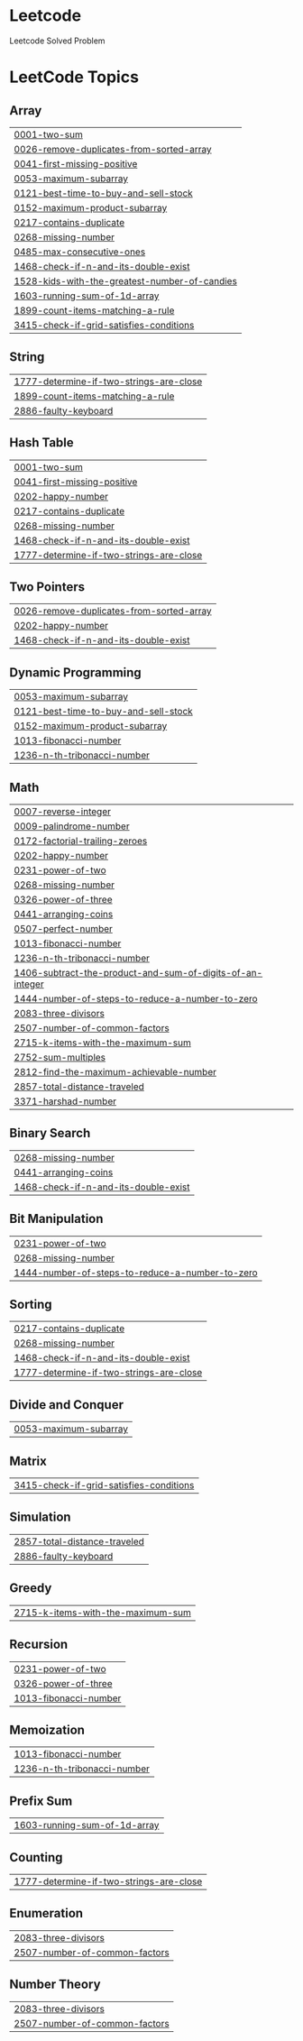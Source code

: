 # Leetcode
Leetcode Solved Problem

<!---LeetCode Topics Start-->
# LeetCode Topics
## Array
|  |
| ------- |
| [0001-two-sum](https://github.com/naveen-kumar-30/Leetcode/tree/master/0001-two-sum) |
| [0026-remove-duplicates-from-sorted-array](https://github.com/naveen-kumar-30/Leetcode/tree/master/0026-remove-duplicates-from-sorted-array) |
| [0041-first-missing-positive](https://github.com/naveen-kumar-30/Leetcode/tree/master/0041-first-missing-positive) |
| [0053-maximum-subarray](https://github.com/naveen-kumar-30/Leetcode/tree/master/0053-maximum-subarray) |
| [0121-best-time-to-buy-and-sell-stock](https://github.com/naveen-kumar-30/Leetcode/tree/master/0121-best-time-to-buy-and-sell-stock) |
| [0152-maximum-product-subarray](https://github.com/naveen-kumar-30/Leetcode/tree/master/0152-maximum-product-subarray) |
| [0217-contains-duplicate](https://github.com/naveen-kumar-30/Leetcode/tree/master/0217-contains-duplicate) |
| [0268-missing-number](https://github.com/naveen-kumar-30/Leetcode/tree/master/0268-missing-number) |
| [0485-max-consecutive-ones](https://github.com/naveen-kumar-30/Leetcode/tree/master/0485-max-consecutive-ones) |
| [1468-check-if-n-and-its-double-exist](https://github.com/naveen-kumar-30/Leetcode/tree/master/1468-check-if-n-and-its-double-exist) |
| [1528-kids-with-the-greatest-number-of-candies](https://github.com/naveen-kumar-30/Leetcode/tree/master/1528-kids-with-the-greatest-number-of-candies) |
| [1603-running-sum-of-1d-array](https://github.com/naveen-kumar-30/Leetcode/tree/master/1603-running-sum-of-1d-array) |
| [1899-count-items-matching-a-rule](https://github.com/naveen-kumar-30/Leetcode/tree/master/1899-count-items-matching-a-rule) |
| [3415-check-if-grid-satisfies-conditions](https://github.com/naveen-kumar-30/Leetcode/tree/master/3415-check-if-grid-satisfies-conditions) |
## String
|  |
| ------- |
| [1777-determine-if-two-strings-are-close](https://github.com/naveen-kumar-30/Leetcode/tree/master/1777-determine-if-two-strings-are-close) |
| [1899-count-items-matching-a-rule](https://github.com/naveen-kumar-30/Leetcode/tree/master/1899-count-items-matching-a-rule) |
| [2886-faulty-keyboard](https://github.com/naveen-kumar-30/Leetcode/tree/master/2886-faulty-keyboard) |
## Hash Table
|  |
| ------- |
| [0001-two-sum](https://github.com/naveen-kumar-30/Leetcode/tree/master/0001-two-sum) |
| [0041-first-missing-positive](https://github.com/naveen-kumar-30/Leetcode/tree/master/0041-first-missing-positive) |
| [0202-happy-number](https://github.com/naveen-kumar-30/Leetcode/tree/master/0202-happy-number) |
| [0217-contains-duplicate](https://github.com/naveen-kumar-30/Leetcode/tree/master/0217-contains-duplicate) |
| [0268-missing-number](https://github.com/naveen-kumar-30/Leetcode/tree/master/0268-missing-number) |
| [1468-check-if-n-and-its-double-exist](https://github.com/naveen-kumar-30/Leetcode/tree/master/1468-check-if-n-and-its-double-exist) |
| [1777-determine-if-two-strings-are-close](https://github.com/naveen-kumar-30/Leetcode/tree/master/1777-determine-if-two-strings-are-close) |
## Two Pointers
|  |
| ------- |
| [0026-remove-duplicates-from-sorted-array](https://github.com/naveen-kumar-30/Leetcode/tree/master/0026-remove-duplicates-from-sorted-array) |
| [0202-happy-number](https://github.com/naveen-kumar-30/Leetcode/tree/master/0202-happy-number) |
| [1468-check-if-n-and-its-double-exist](https://github.com/naveen-kumar-30/Leetcode/tree/master/1468-check-if-n-and-its-double-exist) |
## Dynamic Programming
|  |
| ------- |
| [0053-maximum-subarray](https://github.com/naveen-kumar-30/Leetcode/tree/master/0053-maximum-subarray) |
| [0121-best-time-to-buy-and-sell-stock](https://github.com/naveen-kumar-30/Leetcode/tree/master/0121-best-time-to-buy-and-sell-stock) |
| [0152-maximum-product-subarray](https://github.com/naveen-kumar-30/Leetcode/tree/master/0152-maximum-product-subarray) |
| [1013-fibonacci-number](https://github.com/naveen-kumar-30/Leetcode/tree/master/1013-fibonacci-number) |
| [1236-n-th-tribonacci-number](https://github.com/naveen-kumar-30/Leetcode/tree/master/1236-n-th-tribonacci-number) |
## Math
|  |
| ------- |
| [0007-reverse-integer](https://github.com/naveen-kumar-30/Leetcode/tree/master/0007-reverse-integer) |
| [0009-palindrome-number](https://github.com/naveen-kumar-30/Leetcode/tree/master/0009-palindrome-number) |
| [0172-factorial-trailing-zeroes](https://github.com/naveen-kumar-30/Leetcode/tree/master/0172-factorial-trailing-zeroes) |
| [0202-happy-number](https://github.com/naveen-kumar-30/Leetcode/tree/master/0202-happy-number) |
| [0231-power-of-two](https://github.com/naveen-kumar-30/Leetcode/tree/master/0231-power-of-two) |
| [0268-missing-number](https://github.com/naveen-kumar-30/Leetcode/tree/master/0268-missing-number) |
| [0326-power-of-three](https://github.com/naveen-kumar-30/Leetcode/tree/master/0326-power-of-three) |
| [0441-arranging-coins](https://github.com/naveen-kumar-30/Leetcode/tree/master/0441-arranging-coins) |
| [0507-perfect-number](https://github.com/naveen-kumar-30/Leetcode/tree/master/0507-perfect-number) |
| [1013-fibonacci-number](https://github.com/naveen-kumar-30/Leetcode/tree/master/1013-fibonacci-number) |
| [1236-n-th-tribonacci-number](https://github.com/naveen-kumar-30/Leetcode/tree/master/1236-n-th-tribonacci-number) |
| [1406-subtract-the-product-and-sum-of-digits-of-an-integer](https://github.com/naveen-kumar-30/Leetcode/tree/master/1406-subtract-the-product-and-sum-of-digits-of-an-integer) |
| [1444-number-of-steps-to-reduce-a-number-to-zero](https://github.com/naveen-kumar-30/Leetcode/tree/master/1444-number-of-steps-to-reduce-a-number-to-zero) |
| [2083-three-divisors](https://github.com/naveen-kumar-30/Leetcode/tree/master/2083-three-divisors) |
| [2507-number-of-common-factors](https://github.com/naveen-kumar-30/Leetcode/tree/master/2507-number-of-common-factors) |
| [2715-k-items-with-the-maximum-sum](https://github.com/naveen-kumar-30/Leetcode/tree/master/2715-k-items-with-the-maximum-sum) |
| [2752-sum-multiples](https://github.com/naveen-kumar-30/Leetcode/tree/master/2752-sum-multiples) |
| [2812-find-the-maximum-achievable-number](https://github.com/naveen-kumar-30/Leetcode/tree/master/2812-find-the-maximum-achievable-number) |
| [2857-total-distance-traveled](https://github.com/naveen-kumar-30/Leetcode/tree/master/2857-total-distance-traveled) |
| [3371-harshad-number](https://github.com/naveen-kumar-30/Leetcode/tree/master/3371-harshad-number) |
## Binary Search
|  |
| ------- |
| [0268-missing-number](https://github.com/naveen-kumar-30/Leetcode/tree/master/0268-missing-number) |
| [0441-arranging-coins](https://github.com/naveen-kumar-30/Leetcode/tree/master/0441-arranging-coins) |
| [1468-check-if-n-and-its-double-exist](https://github.com/naveen-kumar-30/Leetcode/tree/master/1468-check-if-n-and-its-double-exist) |
## Bit Manipulation
|  |
| ------- |
| [0231-power-of-two](https://github.com/naveen-kumar-30/Leetcode/tree/master/0231-power-of-two) |
| [0268-missing-number](https://github.com/naveen-kumar-30/Leetcode/tree/master/0268-missing-number) |
| [1444-number-of-steps-to-reduce-a-number-to-zero](https://github.com/naveen-kumar-30/Leetcode/tree/master/1444-number-of-steps-to-reduce-a-number-to-zero) |
## Sorting
|  |
| ------- |
| [0217-contains-duplicate](https://github.com/naveen-kumar-30/Leetcode/tree/master/0217-contains-duplicate) |
| [0268-missing-number](https://github.com/naveen-kumar-30/Leetcode/tree/master/0268-missing-number) |
| [1468-check-if-n-and-its-double-exist](https://github.com/naveen-kumar-30/Leetcode/tree/master/1468-check-if-n-and-its-double-exist) |
| [1777-determine-if-two-strings-are-close](https://github.com/naveen-kumar-30/Leetcode/tree/master/1777-determine-if-two-strings-are-close) |
## Divide and Conquer
|  |
| ------- |
| [0053-maximum-subarray](https://github.com/naveen-kumar-30/Leetcode/tree/master/0053-maximum-subarray) |
## Matrix
|  |
| ------- |
| [3415-check-if-grid-satisfies-conditions](https://github.com/naveen-kumar-30/Leetcode/tree/master/3415-check-if-grid-satisfies-conditions) |
## Simulation
|  |
| ------- |
| [2857-total-distance-traveled](https://github.com/naveen-kumar-30/Leetcode/tree/master/2857-total-distance-traveled) |
| [2886-faulty-keyboard](https://github.com/naveen-kumar-30/Leetcode/tree/master/2886-faulty-keyboard) |
## Greedy
|  |
| ------- |
| [2715-k-items-with-the-maximum-sum](https://github.com/naveen-kumar-30/Leetcode/tree/master/2715-k-items-with-the-maximum-sum) |
## Recursion
|  |
| ------- |
| [0231-power-of-two](https://github.com/naveen-kumar-30/Leetcode/tree/master/0231-power-of-two) |
| [0326-power-of-three](https://github.com/naveen-kumar-30/Leetcode/tree/master/0326-power-of-three) |
| [1013-fibonacci-number](https://github.com/naveen-kumar-30/Leetcode/tree/master/1013-fibonacci-number) |
## Memoization
|  |
| ------- |
| [1013-fibonacci-number](https://github.com/naveen-kumar-30/Leetcode/tree/master/1013-fibonacci-number) |
| [1236-n-th-tribonacci-number](https://github.com/naveen-kumar-30/Leetcode/tree/master/1236-n-th-tribonacci-number) |
## Prefix Sum
|  |
| ------- |
| [1603-running-sum-of-1d-array](https://github.com/naveen-kumar-30/Leetcode/tree/master/1603-running-sum-of-1d-array) |
## Counting
|  |
| ------- |
| [1777-determine-if-two-strings-are-close](https://github.com/naveen-kumar-30/Leetcode/tree/master/1777-determine-if-two-strings-are-close) |
## Enumeration
|  |
| ------- |
| [2083-three-divisors](https://github.com/naveen-kumar-30/Leetcode/tree/master/2083-three-divisors) |
| [2507-number-of-common-factors](https://github.com/naveen-kumar-30/Leetcode/tree/master/2507-number-of-common-factors) |
## Number Theory
|  |
| ------- |
| [2083-three-divisors](https://github.com/naveen-kumar-30/Leetcode/tree/master/2083-three-divisors) |
| [2507-number-of-common-factors](https://github.com/naveen-kumar-30/Leetcode/tree/master/2507-number-of-common-factors) |
<!---LeetCode Topics End-->